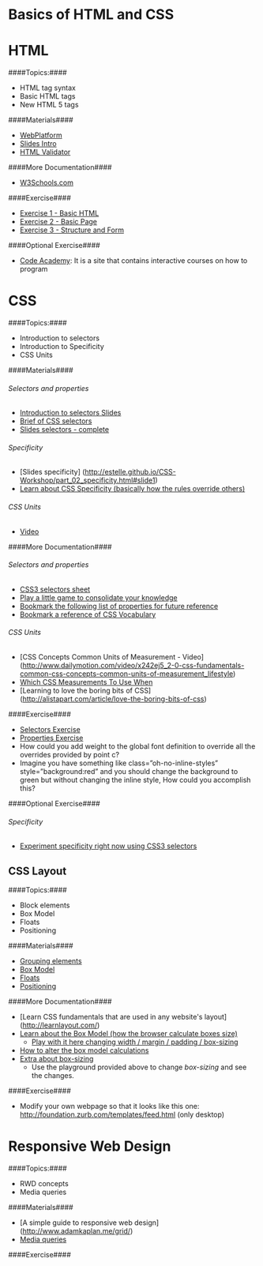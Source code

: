 # Basics of HTML and CSS

# HTML

####Topics:####
* HTML tag syntax
* Basic HTML tags
* New HTML 5 tags

####Materials####

* [WebPlatform](http://docs.webplatform.org/wiki/html/tutorials)
* [Slides Intro](nuriasuarez.github.io/htmlcss-topic0/html-intro/slides.html)
* [HTML Validator](http://validator.w3.org/)

####More Documentation####
* [W3Schools.com](http://www.w3schools.com/html/default.asp)

####Exercise####
* [Exercise 1 - Basic HTML](http://nuriasuarez.github.io/htmlcss-topic0/html-intro/exercise/exercise1.html)
* [Exercise 2 - Basic Page](http://nuriasuarez.github.io/htmlcss-topic0/html-intro/exercise/exercise2.html)
* [Exercise 3 - Structure and Form](http://nuriasuarez.github.io/htmlcss-topic0/html-intro/exercise/exercise3.html)
 
####Optional Exercise####
* [Code Academy](http://www.codecademy.com/tracks/web): It is a site that contains interactive courses on how to program


# CSS

####Topics:####
* Introduction to selectors
* Introduction to Specificity
* CSS Units

####Materials####

###### Selectors and properties

* [Introduction to selectors Slides](http://nuriasuarez.github.io/htmlcss-topic0/css/css-selectors.html#slide1)
* [Brief of CSS selectors](http://www.sitepoint.com/web-foundations/css-selectors/)
* [Slides selectors - complete](http://estelle.github.io/selectors/#slide1)

###### Specificity
* [Slides specificity] (http://estelle.github.io/CSS-Workshop/part_02_specificity.html#slide1)
* [Learn about CSS Specificity (basically how the rules override others)](http://www.w3.org/TR/CSS21/cascade.html#specificity)

###### CSS Units
* [Video](http://www.sitepoint.com/css3-rem-units/)


####More Documentation####

###### Selectors and properties
* [CSS3 selectors sheet](http://www.w3.org/TR/css3-selectors/)
* [Play a little game to consolidate your knowledge](http://flukeout.github.io/)
* [Bookmark the following list of properties for future reference](http://ref.openweb.io/CSS/)
* [Bookmark a reference of CSS Vocabulary](http://pumpula.net/p/apps/css-vocabulary/)

###### CSS Units
* [CSS Concepts Common Units of Measurement - Video] (http://www.dailymotion.com/video/x242ej5_2-0-css-fundamentals-common-css-concepts-common-units-of-measurement_lifestyle)
* [Which CSS Measurements To Use When](http://demosthenes.info/blog/775/Which-CSS-Measurements-To-Use-When)
* [Learning to love the boring bits of CSS] (http://alistapart.com/article/love-the-boring-bits-of-css)

####Exercise####
* [Selectors Exercise](http://nuriasuarez.github.io/htmlcss-topic0/css/exercise/exercise1.html)
* [Properties Exercise](http://nuriasuarez.github.io/htmlcss-topic0/css/exercise/exercise2.html)
* How could you add weight to the global font definition to override all the overrides provided by point c?
* Imagine you have something like class=”oh-no-inline-styles” style=”background:red” and you should change the background to green but without changing the inline style, How could you accomplish this?
 
####Optional Exercise####

###### Specificity
* [Experiment specificity right now using CSS3 selectors](http://specificity.keegan.st/)


## CSS Layout

####Topics:####
* Block elements
* Box Model
* Floats
* Positioning

####Materials####
* [Grouping elements](https://nuriasuarez.github.io/htmlcss-topic0/css/css-grouping.html#slide1)
* [Box Model](https://nuriasuarez.github.io/htmlcss-topic0/css/css-boxmodel.html#slide1)
* [Floats](https://nuriasuarez.github.io/htmlcss-topic0/css/css-floats.html#slide1)
* [Positioning](https://nuriasuarez.github.io/htmlcss-topic0/css/css-positioning.html#slide1)

####More Documentation####
* [Learn CSS fundamentals that are used in any website's layout] (http://learnlayout.com/)
* [Learn about the Box Model (how the browser calculate boxes size)](http://www.w3.org/TR/CSS21/box.html)
  * [Play with it here changing width / margin / padding / box-sizing](http://dabblet.com/gist/2986528)
* [How to alter the box model calculations](http://quirksmode.org/css/user-interface/boxsizing.html)
* [Extra about box-sizing](http://adamschwartz.co/magic-of-css/chapters/1-the-box/)
  * Use the playground provided above to change *box-sizing* and see the changes.

####Exercise####
* Modify your own webpage so that it looks like this one: http://foundation.zurb.com/templates/feed.html (only desktop)

# Responsive Web Design

####Topics:####
* RWD concepts
* Media queries

####Materials####
* [A simple guide to responsive web design] (http://www.adamkaplan.me/grid/)
* [Media queries](http://estelle.github.io/html5training/css_media.html#slide1)

####Exercise####
